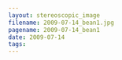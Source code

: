 ```yaml
---
layout: stereoscopic_image
filename: 2009-07-14_bean1.jpg
pagename: 2009-07-14_bean1
date: 2009-07-14
tags:
---
```

